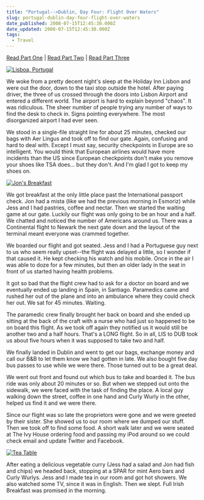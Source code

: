 ```yaml
---
title: "Portugal-->Dublin, Day Four: Flight Over Waters"
slug: portugal-dublin-day-four-flight-over-waters
date_published: 2008-07-15T12:45:30.000Z
date_updated: 2008-07-15T12:45:30.000Z
tags:
  - Travel
---
```


[Read Part One](/posts/portugal-day-one/) | [Read Part Two](/posts/portugal-day-two-the-wedding/) | [Read Part Three](/posts/portugal-day-three-passport-to-lisbon/)

[![Lisboa, Portugal](http://farm4.static.flickr.com/3014/2662215753_b0ca5ca425.jpg)](http://www.flickr.com/photos/asilentthing/2662215753/)

We woke from a pretty decent night's sleep at the Holiday Inn Lisbon and were out the door, down to the taxi stop outside the hotel. After paying driver, the three of us crossed through the doors into Lisbon Airport and entered a different world. The airport is hard to explain beyond "chaos". It was ridiculous. The sheer number of people trying any number of ways to find the desk to check in. Signs pointing everywhere. The most disorganized airport I had ever seen.

We stood in a single-file straight line for about 25 minutes, checked our bags with Aer Lingus and took off to find our gate. Again, confusing and hard to deal with. Except I must say, security checkpoints in Europe are so intelligent. You would think that European airlines would have more incidents than the US since European checkpoints don't make you remove your shoes like TSA does... but they don't. And I'm glad I got to keep my shoes on.

[![Jon's Breakfast](http://farm4.static.flickr.com/3082/2662219137_2ecd13952a.jpg)](http://www.flickr.com/photos/asilentthing/2662219137/)

We got breakfast at the only little place past the International passport check. Jon had a mista (like we had the previous morning in Esmoriz) while Jess and I had pastries, coffee and nectar. Then we started the waiting game at our gate. Luckily our flight was only going to be an hour and a half. We chatted and noticed the number of Americans around us. There was a Continental flight to Newark the next gate down and the layout of the terminal meant everyone was crammed together.

We boarded our flight and got seated. Jess and I had a Portuguese guy next to us who seem really upset--the flight was delayed a little, so I wonder if that caused it. He kept checking his watch and his mobile. Once in the air I was able to doze for a few minutes, but then an older lady in the seat in front of us started having health problems.

It got so bad that the flight crew had to ask for a doctor on board and we eventually ended up landing in Spain, in Santiago. Paramedics came and rushed her out of the plane and into an ambulance where they could check her out. We sat for 45 minutes. Waiting.

The paramedic crew finally brought her back on board and she ended up sitting at the back of the craft with a nurse who had just so happened to be on board this flight. As we took off again they notified us it would still be another two and a half hours. That's a LONG flight. So in all, LIS to DUB took us about five hours when it was supposed to take two and half.

We finally landed in Dublin and went to get our bags, exchange money and call our B&B to let them know we had gotten in late. We also bought five day bus passes to use while we were there. Those turned out to be a great deal.

We went out front and found out which bus to take and boarded it. The bus ride was only about 20 minutes or so. But when we stepped out onto the sidewalk, we were faced with the task of finding the place. A local guy walking down the street, coffee in one hand and Curly Wurly in the other, helped us find it and we were there.

Since our flight was so late the proprietors were gone and we were greeted by their sister. She showed us to our room where we dumped our stuff. Then we took off to find some food. A short walk later and we were seated at The Ivy House ordering food and passing my iPod around so we could check email and update Twitter and Facebook.

[![Tea Table](http://farm4.static.flickr.com/3202/2662224283_365268137e.jpg)](http://www.flickr.com/photos/asilentthing/2662224283/)

After eating a delicious vegetable curry (Jess had a salad and Jon had fish and chips) we headed back, stopping at a SPAR for mint Aero bars and Curly Wurlys. Jess and I made tea in our room and got hot showers. We also watched some TV, since it was in English. Then we slept. Full Irish Breakfast was promised in the morning.
